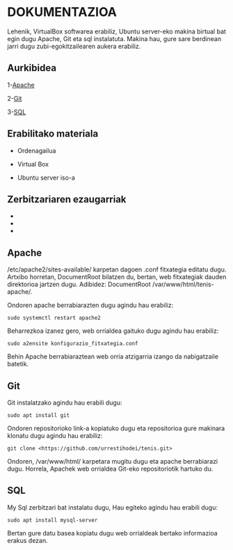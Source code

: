 # DOKUMENTAZIOA
Lehenik, VirtualBox softwarea erabiliz, Ubuntu server-eko makina birtual bat egin dugu Apache, Git eta sql instalatuta. Makina hau, gure sare berdinean jarri dugu zubi-egokitzailearen aukera erabiliz.

## Aurkibidea
1-[Apache](#Apache)

2-[Git](#Git)

3-[SQL](#SQL)

## Erabilitako materiala
- Ordenagailua

- Virtual Box

- Ubuntu server iso-a

## Zerbitzariaren ezaugarriak
-
-
-
## Apache
/etc/apache2/sites-available/  karpetan dagoen .conf fitxategia editatu dugu.
Artxibo horretan, DocumentRoot bilatzen du, bertan, web fitxategiak dauden direktorioa jartzen dugu. Adibidez: DocumentRoot /var/www/html/tenis-apache/.

Ondoren apache berrabiarazten dugu agindu hau erabiliz:
```
sudo systemctl restart apache2
```
Beharrezkoa izanez gero, web orrialdea gaituko dugu agindu hau erabiliz:
```
sudo a2ensite konfigurazio_fitxategia.conf
```
 Behin Apache berrabiaraztean web orria atzigarria izango da nabigatzaile batetik.

## Git
Git instalatzako agindu hau erabili dugu:
```
sudo apt install git
```
Ondoren repositorioko link-a kopiatuko dugu eta repositorioa gure makinara klonatu dugu agindu hau erabiliz:
```
git clone <https://github.com/urrestihodei/tenis.git>
```

Ondoren, /var/www/html/ karpetara mugitu dugu eta apache berrabiarazi dugu. Horrela, Apachek web orrialdea Git-eko repositoriotik hartuko du.

## SQL
My Sql zerbitzari bat instalatu dugu, Hau egiteko agindu hau erabili dugu:
```
sudo apt install mysql-server
``` 
Bertan gure datu basea kopiatu dugu web orrialdeak bertako informazioa erakus dezan. 
